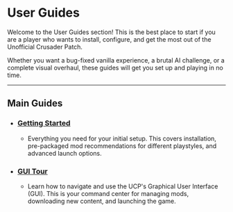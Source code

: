 # User Guides

Welcome to the User Guides section! This is the best place to start if you are a player who wants to install, configure, and get the most out of the Unofficial Crusader Patch.

Whether you want a bug-fixed vanilla experience, a brutal AI challenge, or a complete visual overhaul, these guides will get you set up and playing in no time.

---

## Main Guides

* ### [Getting Started](./User-Guides/Getting-Started.md)
    * Everything you need for your initial setup. This covers installation, pre-packaged mod recommendations for different playstyles, and advanced launch options.

* ### [GUI Tour](./User-Guides/GUI-Tour.md)
    * Learn how to navigate and use the UCP's Graphical User Interface (GUI). This is your command center for managing mods, downloading new content, and launching the game.